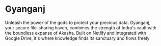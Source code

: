 # Gyanganj
Unleash the power of the gods to protect your precious data. Gyanganj, your secure file-sharing haven, combines the strength of Indra's vault with the boundless expanse of Akasha. Built on Netlify and integrated with Google Drive, it's where knowledge finds its sanctuary and flows freely

